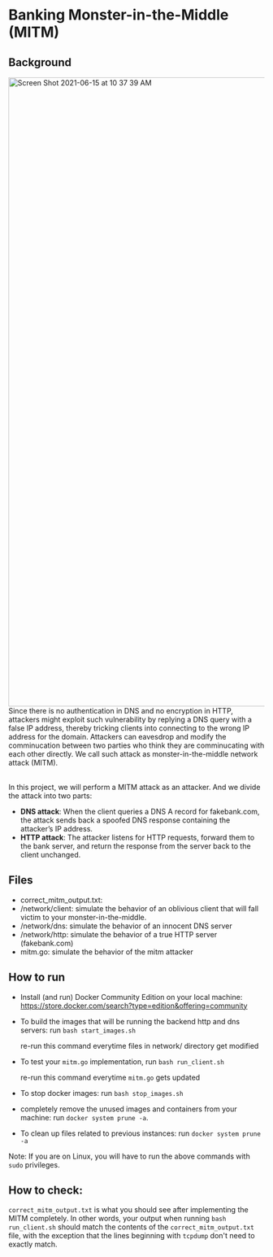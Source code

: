 # Banking Monster-in-the-Middle (MITM)


## Background
<img width="1237" alt="Screen Shot 2021-06-15 at 10 37 39 AM" src="https://user-images.githubusercontent.com/55666152/122100093-a4ae3b80-cdc7-11eb-8031-9a5094ee81ae.png">
Since there is no authentication in DNS and no encryption in HTTP, attackers might exploit such vulnerability by replying a DNS query with a false IP address, thereby tricking clients into connecting to the wrong IP address for the domain. Attackers can eavesdrop and modify the comminucation between two parties who think they are comminucating with each other directly. We call such attack as monster-in-the-middle network attack (MITM). <br><br>

In this project, we will perform a MITM attack as an attacker. And we divide the attack into two parts:
 * **DNS attack**: When the client queries a DNS A record for fakebank.com, the attack sends back a spoofed DNS response containing the attacker’s IP address.
 * **HTTP attack**: The attacker listens for HTTP requests, forward them to the bank server, and return the response from the server back to the client unchanged.

## Files
* correct_mitm_output.txt: 
* /network/client: simulate the behavior of an oblivious client that will fall victim to your monster-in-the-middle.
* /network/dns: simulate the behavior of an innocent DNS server
* /network/http: simulate the behavior of a true HTTP server (fakebank.com)
* mitm.go: simulate the behavior of the mitm attacker

## How to run
* Install (and run) Docker Community Edition on your local machine: https://store.docker.com/search?type=edition&offering=community
* To build the images that will be running the backend http and dns servers: run `bash start_images.sh` 

  re-run this command everytime files in network/ directory get modified
* To test your `mitm.go` implementation, run `bash run_client.sh`

  re-run this command everytime `mitm.go` gets updated
* To stop docker images: run `bash stop_images.sh`
* completely remove the unused images and containers from your machine: run `docker system prune -a`.
* To clean up files related to previous instances: run `docker system prune -a`

Note: If you are on Linux, you will have to run the above commands with `sudo` privileges. 

## How to check:
`correct_mitm_output.txt` is what you should see after implementing the MITM completely. In other words, your output when running `bash run_client.sh` should match the contents of the `correct_mitm_output.txt` file, with the exception that the lines beginning with `tcpdump` don't need to exactly match.

